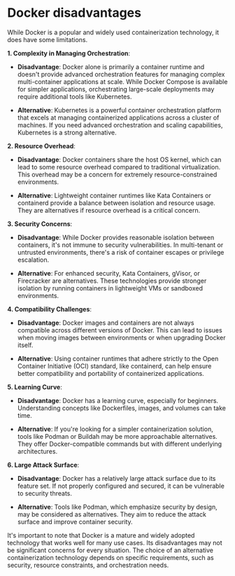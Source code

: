 # Docker disadvantages

While Docker is a popular and widely used containerization technology, it does have some limitations. 

**1. Complexity in Managing Orchestration**:

   - **Disadvantage**: Docker alone is primarily a container runtime and doesn't provide advanced orchestration features for managing complex multi-container applications at scale. While Docker Compose is available for simpler applications, orchestrating large-scale deployments may require additional tools like Kubernetes.

   - **Alternative**: Kubernetes is a powerful container orchestration platform that excels at managing containerized applications across a cluster of machines. If you need advanced orchestration and scaling capabilities, Kubernetes is a strong alternative.

**2. Resource Overhead**:

   - **Disadvantage**: Docker containers share the host OS kernel, which can lead to some resource overhead compared to traditional virtualization. This overhead may be a concern for extremely resource-constrained environments.

   - **Alternative**: Lightweight container runtimes like Kata Containers or containerd provide a balance between isolation and resource usage. They are alternatives if resource overhead is a critical concern.

**3. Security Concerns**:

   - **Disadvantage**: While Docker provides reasonable isolation between containers, it's not immune to security vulnerabilities. In multi-tenant or untrusted environments, there's a risk of container escapes or privilege escalation.

   - **Alternative**: For enhanced security, Kata Containers, gVisor, or Firecracker are alternatives. These technologies provide stronger isolation by running containers in lightweight VMs or sandboxed environments.

**4. Compatibility Challenges**:

   - **Disadvantage**: Docker images and containers are not always compatible across different versions of Docker. This can lead to issues when moving images between environments or when upgrading Docker itself.

   - **Alternative**: Using container runtimes that adhere strictly to the Open Container Initiative (OCI) standard, like containerd, can help ensure better compatibility and portability of containerized applications.

**5. Learning Curve**:

   - **Disadvantage**: Docker has a learning curve, especially for beginners. Understanding concepts like Dockerfiles, images, and volumes can take time.

   - **Alternative**: If you're looking for a simpler containerization solution, tools like Podman or Buildah may be more approachable alternatives. They offer Docker-compatible commands but with different underlying architectures.

**6. Large Attack Surface**:

   - **Disadvantage**: Docker has a relatively large attack surface due to its feature set. If not properly configured and secured, it can be vulnerable to security threats.

   - **Alternative**: Tools like Podman, which emphasize security by design, may be considered as alternatives. They aim to reduce the attack surface and improve container security.

It's important to note that Docker is a mature and widely adopted technology that works well for many use cases. Its disadvantages may not be significant concerns for every situation. The choice of an alternative containerization technology depends on specific requirements, such as security, resource constraints, and orchestration needs.